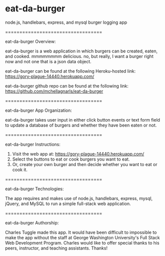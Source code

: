 # eat-da-burger
node.js, handlebars, express, and mysql burger logging app

==================================

eat-da-burger Overview:

eat-da-burger is a web application in which burgers can be created, eaten, and cooked. mmmmmmmm delicious. no, but really, I want a burger right now and not one that is a json data object.

eat-da-burger can be found at the following Heroku-hosted link:
https://gory-plague-14440.herokuapp.com/

eat-da-burger github repo can be found at the following link:
https://github.com/mchellagnarls/eat-da-burger

==================================

eat-da-burger App Organization:

eat-da-burger takes user input in either click button events or text form field to update a database of burgers and whether they have been eaten or not. 

==================================

eat-da-burger Instructions: 

1. Visit the web app at: https://gory-plague-14440.herokuapp.com/
2. Select the buttons to eat or cook burgers you want to eat.
3. Or, create your own burger and then decide whether you want to eat or cook it. 

==================================

eat-da-burger Technologies:

The app requires and makes use of node.js, handlebars, express, mysql, jQuery, and MySQL to run a simple full-stack web application. 

==================================

eat-da-burger Authorship:

Charles Tuggle made this app. It would have been difficult to impossible to make the app without the staff at George Washington University's Full Stack Web Development Program. Charles would like to offer special thanks to his peers, instructor, and teaching assistants. Thanks!

